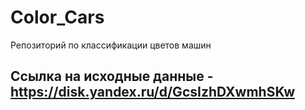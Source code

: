 # Color_Cars
Репозиторий по классификации цветов машин


## Ссылка на исходные данные - https://disk.yandex.ru/d/GcsIzhDXwmhSKw
